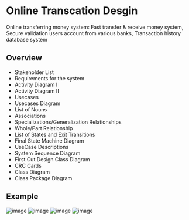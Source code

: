 # Online Transcation Desgin
Online transferring money system: Fast transfer & receive money system, Secure validation users account from various banks, Transaction history database system


## Overview
- Stakeholder List
- Requirements for the system
- Activity Diagram I
- Activity Diagram II
- Usecases 
- Usecases Diagram
- List of Nouns
- Associations 
- Specializations/Generalization Relationships 
- Whole/Part Relationship
- List of States and Exit Transitions 
- Final State Machine Diagram
- UseCase Descriptions 
- System Sequence Diagram
- First Cut Design Class Diagram 
- CRC Cards
- Class Diagram
- Class Package Diagram 


## Example
![image](https://user-images.githubusercontent.com/33567830/224798475-d5d23f89-d1d4-4208-bb26-8711a74ec10d.png)
![image](https://user-images.githubusercontent.com/33567830/224798550-6a97f230-04c6-497b-b15b-8b98d3e480fc.png)
![image](https://user-images.githubusercontent.com/33567830/224838273-69446619-09a1-4513-b913-d17297ed5f6e.png)
![image](https://user-images.githubusercontent.com/33567830/224795026-0b46e199-3e14-4819-ab82-d6b629874b63.png)


